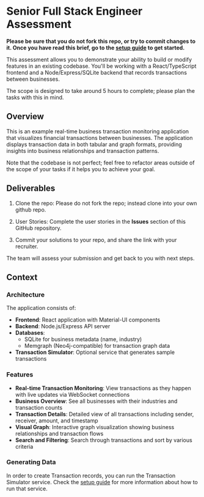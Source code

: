 # Senior Full Stack Engineer Assessment

**Please be sure that you do not fork this repo, or try to commit changes to it. Once you have read this brief, go to the [setup guide](SETUP.md) to get started.** 

This assessment allows you to demonstrate your ability to build or modify features in an existing codebase. You'll be working with a React/TypeScript frontend and a Node/Express/SQLite backend that records transactions between businesses. 

The scope is designed to take around 5 hours to complete; please plan the tasks with this in mind.


## Overview

This is an example real-time business transaction monitoring application that visualizes financial transactions between businesses. The application displays transaction data in both tabular and graph formats, providing insights into business relationships and transaction patterns.

Note that the codebase is not perfect; feel free to refactor areas outside of the scope of your tasks if it helps you to achieve your goal.

## Deliverables

1. Clone the repo: Please do not fork the repo; instead clone into your own github repo.

2. User Stories: Complete the user stories in the **Issues** section of this GitHub repository.

3. Commit your solutions to your repo, and share the link with your recruiter.

The team will assess your submission and get back to you with next steps.

## Context

### Architecture

The application consists of:
- **Frontend**: React application with Material-UI components
- **Backend**: Node.js/Express API server
- **Databases**: 
  - SQLite for business metadata (name, industry)
  - Memgraph (Neo4j-compatible) for transaction graph data
- **Transaction Simulator**: Optional service that generates sample transactions

### Features

- **Real-time Transaction Monitoring**: View transactions as they happen with live updates via WebSocket connections
- **Business Overview**: See all businesses with their industries and transaction counts
- **Transaction Details**: Detailed view of all transactions including sender, receiver, amount, and timestamp
- **Visual Graph**: Interactive graph visualization showing business relationships and transaction flows
- **Search and Filtering**: Search through transactions and sort by various criteria


### Generating Data

In order to create Transaction records, you can run the Transaction Simulator service. Check the [setup guide](SETUP.md) for more information about how to run that service.